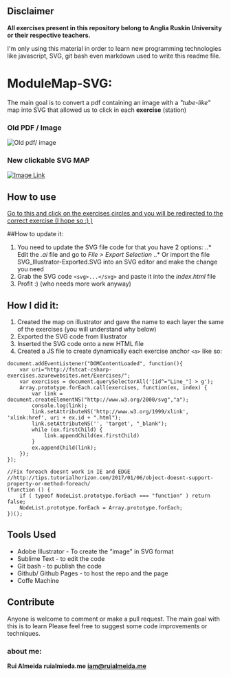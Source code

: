 ## Disclaimer

**All exercises present in this repository belong to Anglia Ruskin University or their respective teachers.**

I'm only using this material in order to learn new programming technologies like javascript, SVG, git bash even markdown used to write this readme file.  

# ModuleMap-SVG:

The main goal is to convert a pdf containing an image with a *"tube-like"* map into SVG that allowed us to click in each **exercise** (station)
### Old PDF / Image
![Old pdf/ image ](https://github.com/ruibeard/ModuleMap-SVG/raw/master/resources/modulemap.png "old image / pdf")

### New clickable SVG MAP

[![Image Link](https://github.com/ruibeard/ModuleMap-SVG/raw/master/resources/SVGmodulemap.png)](https://ruibeard.github.io/ModuleMap-SVG/)


## How to use

[Go to this and click on the exercises circles and you will be redirected to the correct exercise (I hope so :) )](https://ruibeard.github.io/ModuleMap-SVG/) 


##How to update it:
1. You need to update the SVG file code for that you have 2 options:
..* Edit the *.ai* file and go to *File > Export Selection*
..* Or import the file SVG_Illustrator-Exported.SVG into an SVG editor and make the change you need 
2. Grab the SVG code `<svg>...</svg>` and paste it into the *index.html* file
3. Profit :) (who needs more work anyway)



## How I did it:

1. Created the map on illustrator and gave the name to each layer the same of the exercises (you will understand why below)
2. Exported the SVG code from Illustrator 
3. Inserted the SVG code onto a new HTML file  
4. Created a JS file to create dynamically each exercise anchor `<a>` like so:
```
document.addEventListener("DOMContentLoaded", function(){
    var uri="http://fstcat-csharp-exercises.azurewebsites.net/Exercises/";
    var exercises = document.querySelectorAll('[id^="Line_"] > g');
    Array.prototype.forEach.call(exercises, function(ex, index) {
        var link = document.createElementNS("http://www.w3.org/2000/svg","a");
        console.log(link);
        link.setAttributeNS('http://www.w3.org/1999/xlink', 'xlink:href', uri + ex.id + ".html");
        link.setAttributeNS('', 'target', "_blank");
        while (ex.firstChild) {
            link.appendChild(ex.firstChild)
        }
        ex.appendChild(link);
    });
});

//Fix foreach doesnt work in IE and EDGE 
//http://tips.tutorialhorizon.com/2017/01/06/object-doesnt-support-property-or-method-foreach/
(function () {
    if ( typeof NodeList.prototype.forEach === "function" ) return false;
    NodeList.prototype.forEach = Array.prototype.forEach;
})();
```

## Tools Used  

* Adobe Illustrator - To create the "image" in SVG format
* Sublime Text - to edit the code
* Git bash - to publish the code
* Github/ Github Pages - to host the repo and the page
* Coffe Machine

## Contribute 

Anyone is welcome to comment or make a pull request.
The main goal with this is to learn
Please feel free to suggest some code improvements or techniques. 


### about me:

**Rui Almeida**
**ruialmieda.me**
**iam@ruialmeida.me**
